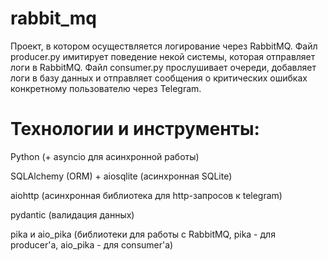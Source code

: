# rabbit_mq

Проект, в котором осуществляется логирование через RabbitMQ. Файл producer.py имитирует поведение некой системы, которая отправляет логи в RabbitMQ. Файл consumer.py прослушивает очереди, добавляет логи в базу данных и отправляет сообщения о критических ошибках конкретному пользователю через Telegram.

# Технологии и инструменты:

Python (+ asyncio для асинхронной работы)

SQLAlchemy (ORM) + aiosqlite (асинхронная SQLite)

aiohttp (асинхронная библиотека для http-запросов к telegram)

pydantic (валидация данных)

pika и aio_pika (библиотеки для работы с RabbitMQ, pika - для producer'а, aio_pika - для consumer'а)
